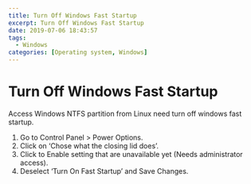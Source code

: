 ```yaml
---
title: Turn Off Windows Fast Startup
excerpt: Turn Off Windows Fast Startup
date: 2019-07-06 18:43:57
tags:
  - Windows
categories: [Operating system, Windows]
---
```


# Turn Off Windows Fast Startup

Access Windows NTFS partition from Linux need turn off windows fast startup.

1. Go to Control Panel > Power Options.
2. Click on ‘Chose what the closing lid does’.
3. Click to Enable setting that are unavailable yet (Needs administrator access).
4. Deselect ‘Turn On Fast Startup’ and Save Changes.

